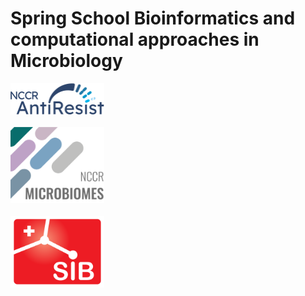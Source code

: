 # Spring School Bioinformatics and computational approaches in Microbiology

<img src="assets/images/nccr_antiresist.svg" width="150"/><br><br>
<img src="assets/images/nccr_microbiomes.png" width="150"/><br><br>
<img src="assets/images/SIB_logo.svg" width="150"/><br><br>


